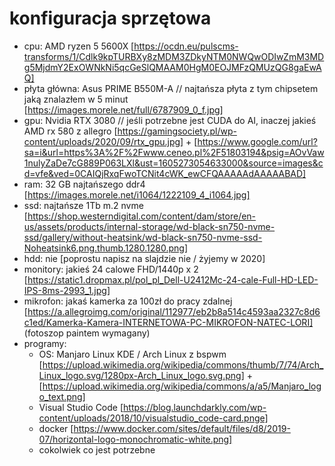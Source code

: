 # konfiguracja sprzętowa

- cpu: AMD ryzen 5 5600X [https://ocdn.eu/pulscms-transforms/1/Cdlk9kpTURBXy8zMDM3ZDkyNTM0NWQwODIwZmM3MDg5MjdmY2ExOWNkNi5qcGeSlQMAAM0HgM0EOJMFzQMUzQG8gaEwAQ]
- płyta główna: Asus PRIME B550M-A // najtańsza płyta z tym chipsetem jaką znalazłem w 5 minut [https://images.morele.net/full/6787909_0_f.jpg]
- gpu: Nvidia RTX 3080 // jeśli potrzebne jest CUDA do AI, inaczej jakieś AMD rx 580 z allegro [https://gamingsociety.pl/wp-content/uploads/2020/09/rtx_gpu.jpg] + [https://www.google.com/url?sa=i&url=https%3A%2F%2Fwww.ceneo.pl%2F51803194&psig=AOvVaw1nulyZaDe7cG889P063LXl&ust=1605273054633000&source=images&cd=vfe&ved=0CAIQjRxqFwoTCNit4cWK_ewCFQAAAAAdAAAAABAD]
- ram: 32 GB najtańszego ddr4 [https://images.morele.net/i1064/1222109_4_i1064.jpg]
- ssd: najtańsze 1Tb m.2 nvme [https://shop.westerndigital.com/content/dam/store/en-us/assets/products/internal-storage/wd-black-sn750-nvme-ssd/gallery/without-heatsink/wd-black-sn750-nvme-ssd-Noheatsink6.png.thumb.1280.1280.png]
- hdd: nie [poprostu napisz na slajdzie nie / żyjemy w 2020]
- monitory: jakieś 24 calowe FHD/1440p x 2 [https://static1.dropmax.pl/pol_pl_Dell-U2412Mc-24-cale-Full-HD-LED-IPS-8ms-2993_1.jpg]
- mikrofon: jakaś kamerka za 100zł do pracy zdalnej [https://a.allegroimg.com/original/112977/eb2b8a514c4593aa2327c8d6c1ed/Kamerka-Kamera-INTERNETOWA-PC-MIKROFON-NATEC-LORI] (fotoszop paintem wymagany)
- programy:
  - OS: Manjaro Linux KDE / Arch Linux z bspwm [https://upload.wikimedia.org/wikipedia/commons/thumb/7/74/Arch_Linux_logo.svg/1280px-Arch_Linux_logo.svg.png] + [https://upload.wikimedia.org/wikipedia/commons/a/a5/Manjaro_logo_text.png]
  - Visual Studio Code [https://blog.launchdarkly.com/wp-content/uploads/2018/10/visualstudio_code-card.pnge]
  - docker [https://www.docker.com/sites/default/files/d8/2019-07/horizontal-logo-monochromatic-white.png]
  - cokolwiek co jest potrzebne